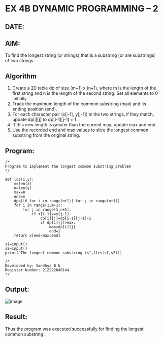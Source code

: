 # EX 4B DYNAMIC PROGRAMMING – 2
## DATE:
## AIM:
To find the longest string (or strings) that is a substring (or are substrings) of two strings..



## Algorithm
1. Create a 2D table dp of size (m+1) x (n+1), where m is the length of the first string and n is the length of the second string. Set all elements to 0 initially.
2. Track the maximum length of the common substring (max) and its ending position (end).
3. For each character pair (x[i-1], y[j-1]) in the two strings, if they match, update dp[i][j] to dp[i-1][j-1] + 1.
4. If this new length is greater than the current max, update max and end.
5. Use the recorded end and max values to slice the longest common substring from the original string.

## Program:
```
/*
Program to implement the longest common substring problem
*/

def lcs(x,y):
    m=len(x)
    n=len(y)
    max=0
    end=m
    dp=[[0 for i in range(n+1)] for j in range(m+1)]
    for i in range(1,m+1):
        for j in range(1,n+1):
            if x[i-1]==y[j-1]:
                dp[i][j]=dp[i-1][j-1]+1
                if dp[i][j]>max:
                    max=dp[i][j]
                    end=i
    return x[end-max:end]

s1=input()
s2=input()
print("The longest common substring is",(lcs(s1,s2)))

/*
Developed by: Sandhya B N
Register Number: 212222040144
*/
```

## Output:

![image](https://github.com/user-attachments/assets/aada1624-d79b-498c-bac8-d6e1806ced26)

## Result:
Thus the program was executed successfully for finding the longest common substring .

